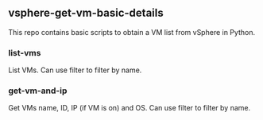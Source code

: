 ## vsphere-get-vm-basic-details

This repo contains basic scripts to obtain a VM list from vSphere in Python.

### list-vms

List VMs. Can use filter to filter by name.

### get-vm-and-ip

Get VMs name, ID, IP (if VM is on) and OS. Can use filter to filter by name.
